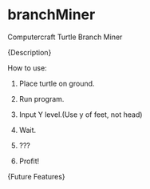 # branchMiner
Computercraft Turtle Branch Miner

{Description}

How to use:
1. Place turtle on ground.

2. Run program.
3. Input Y level.(Use y of feet, not head)
4. Wait.
5. ???
6. Profit!

{Future Features}
